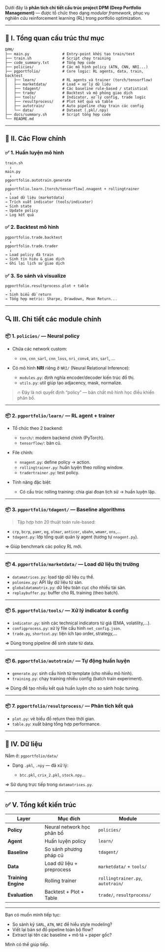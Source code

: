 Dưới đây là **phân tích chi tiết cấu trúc project DPM (Deep Portfolio Management)** — được tổ chức theo dạng *modular framework*, phục vụ nghiên cứu reinforcement learning (RL) trong portfolio optimization.

---

## 🧱 **I. Tổng quan cấu trúc thư mục**

```
DPM/
├── main.py               # Entry-point khởi tạo train/test
├── train.sh              # Script chạy training
├── code_summary.txt      # Tổng hợp code
├── policies/             # Các mô hình policy (ATN, CNN, NRI...)
├── pgportfolio/          # Core logic: RL agents, data, train, backtest
│   ├── learn/            # RL agents và trainer (torch/tensorflow)
│   ├── marketdata/       # Load + xử lý dữ liệu
│   ├── tdagent/          # Các baseline rule-based / statistical
│   ├── trade/            # Backtest và mô phỏng giao dịch
│   ├── tools/            # Indicator, xử lý config, trade logic
│   ├── resultprocess/    # Plot kết quả và table
│   ├── autotrain/        # Auto pipeline chạy train các config
│   └── data/             # Dataset (.pkl/.npy)
├── docs/summary.sh       # Script tổng hợp code
└── README.md
```

---

## 🔁 **II. Các Flow chính**

### ✅ 1. **Huấn luyện mô hình**

```
train.sh
  ↓
main.py
  ↓
pgportfolio.autotrain.generate
  ↓
pgportfolio.learn.[torch/tensorflow].nnagent + rollingtrainer
  ↓
→ Load dữ liệu (marketdata)
→ Trích xuất indicator (tools/indicator)
→ Sinh state
→ Update policy
→ Log kết quả
```

### ✅ 2. **Backtest mô hình**

```
pgportfolio.trade.backtest
  ↓
pgportfolio.trade.trader
  ↓
→ Load policy đã train
→ Sinh tín hiệu & giao dịch
→ Ghi lại lịch sử giao dịch
```

### ✅ 3. **So sánh và visualize**

```
pgportfolio.resultprocess.plot + table
  ↓
→ Sinh biểu đồ return
→ Tổng hợp metric: Sharpe, Drawdown, Mean Return...
```

---

## 🔍 **III. Chi tiết các module chính**

### 📦 **1. `policies/` — Neural policy**

* Chứa các network custom:

  * `cnn`, `cnn_sarl`, `cnn_loss`, `nri_conv4`, `atn`, `sarl`, ...
* Có mô hình **NRI** riêng ở `NRI/` (Neural Relational Inference):

  * `modules.py`: định nghĩa encoder/decoder kiến trúc đồ thị.
  * `utils.py`: util giúp tạo adjacency, mask, normalize.

> 🔥 Đây là nơi quyết định “policy” — bản chất mô hình học điều khiển phân bổ.

---

### 📦 **2. `pgportfolio/learn/` — RL agent + trainer**

* Tổ chức theo 2 backend:

  * `torch/`: modern backend chính (PyTorch).
  * `tensorflow/`: bản cũ.

* File chính:

  * `nnagent.py`: define policy → action.
  * `rollingtrainer.py`: huấn luyện theo rolling window.
  * `tradertrainer.py`: test policy.

* Tính năng đặc biệt:

  * Có cấu trúc rolling training: chia giai đoạn lịch sử → huấn luyện lặp.

---

### 📦 **3. `pgportfolio/tdagent/` — Baseline algorithms**

> Tập hợp hơn 20 thuật toán rule-based:

* `crp`, `bcrp`, `pamr`, `eg`, `olmar`, `anticor`, `ubahn`, `wmamr`, `ons`,...
* `tdagent.py`: lớp tổng quát quản lý agent (tương tự `nnagent.py`).

\=> Giúp benchmark các policy RL mới.

---

### 📦 **4. `pgportfolio/marketdata/` — Load dữ liệu thị trường**

* `datamatrices.py`: load tập dữ liệu cụ thể.
* `poloniex.py`: API lấy dữ liệu từ sàn.
* `globaldatamatrix.py`: dữ liệu toàn cục cho nhiều tài sản.
* `replaybuffer.py`: buffer cho RL training (theo batch).

---

### 📦 **5. `pgportfolio/tools/` — Xử lý indicator & config**

* `indicator.py`: sinh các technical indicators từ giá (EMA, volatility,...).
* `configprocess.py`: xử lý file cấu hình `net_config.json`.
* `trade.py`, `shortcut.py`: tiện ích tạo order, strategy,...

\=> Dùng trong pipeline để sinh state từ data.

---

### 📦 **6. `pgportfolio/autotrain/` — Tự động huấn luyện**

* `generate.py`: sinh cấu hình từ template (cho nhiều mô hình).
* `training.py`: chạy training nhiều config (batch train experiment).

\=> Dùng để tạo nhiều kết quả huấn luyện cho so sánh hoặc tuning.

---

### 📦 **7. `pgportfolio/resultprocess/` — Phân tích kết quả**

* `plot.py`: vẽ biểu đồ return theo thời gian.
* `table.py`: xuất bảng tổng hợp performance.

---

## 📂 **IV. Dữ liệu**

Nằm ở: `pgportfolio/data/`

* Dạng `.pkl`, `.npy` — đã xử lý:

  * `btc.pkl`, `crix_2.pkl`, `stock.npy`...

\=> Sử dụng trực tiếp trong `datamatrices.py`.

---

## ✅ **V. Tổng kết kiến trúc**

| Layer               | Mục đích                   | Module                            |
| ------------------- | -------------------------- | --------------------------------- |
| **Policy**          | Neural network học phân bổ | `policies/`                       |
| **Agent**           | Huấn luyện policy          | `learn/`                          |
| **Baseline**        | So sánh phương pháp cũ     | `tdagent/`                        |
| **Data**            | Load dữ liệu + preprocess  | `marketdata/` + `tools/`          |
| **Training Engine** | Rolling trainer            | `rollingtrainer.py`, `autotrain/` |
| **Evaluation**      | Backtest + Plot + Table    | `trade/`, `resultprocess/`        |

---

Bạn có muốn mình tiếp tục:

* So sánh kỹ `SARL`, `ATN`, `NRI` để hiểu style modeling?
* Viết lại bản sơ đồ pipeline toàn bộ flow?
* Extract lại tên các baseline + mô tả + paper gốc?

Mình có thể giúp tiếp.
